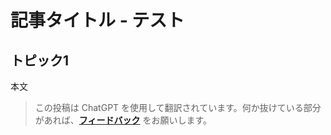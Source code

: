 # 記事タイトル - テスト

## トピック1

本文

> この投稿は ChatGPT を使用して翻訳されています。何か抜けている部分があれば、[**フィードバック**](https://github.com/linyuxuanlin/Wiki_MkDocs/issues/new) をお願いします。